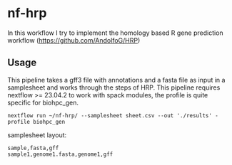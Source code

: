 # nf-hrp

In this workflow I try to implement the homology based R gene prediction workflow (https://github.com/AndolfoG/HRP)

## Usage

This pipeline takes a gff3 file with annotations and a fasta file as input in a samplesheet and works through the steps of HRP.
This pipeline requires nextflow >= 23.04.2 to work with spack modules, the profile is quite specific for biohpc_gen.

```
nextflow run ~/nf-hrp/ --samplesheet sheet.csv --out './results' -profile biohpc_gen
```

samplesheet layout:
```
sample,fasta,gff
sample1,genome1.fasta,genome1,gff